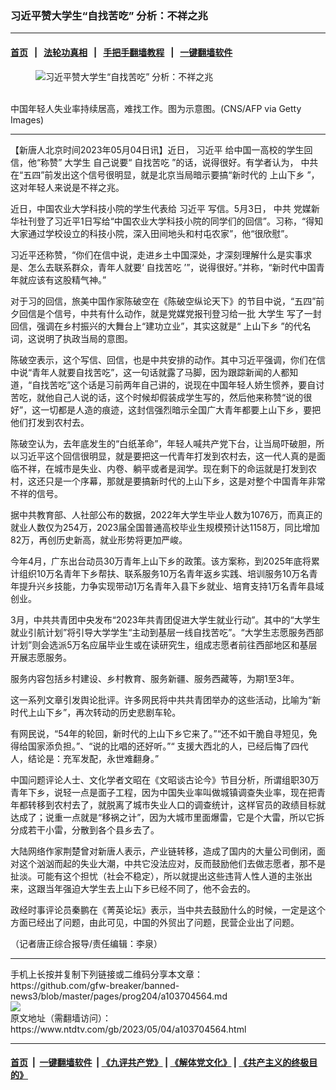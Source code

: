 ### 习近平赞大学生“自找苦吃” 分析：不祥之兆
------------------------

#### [首页](https://github.com/gfw-breaker/banned-news3/blob/master/README.md) &nbsp;&nbsp;|&nbsp;&nbsp; [法轮功真相](https://github.com/begood0513/basic/blob/master/README.md)  &nbsp;&nbsp;|&nbsp;&nbsp; [手把手翻墙教程](https://github.com/gfw-breaker/guides/wiki)  &nbsp;&nbsp;|&nbsp;&nbsp; [一键翻墙软件](https://github.com/gfw-breaker/nogfw/blob/master/README.md)  



<div><div class="featured_image">
 <figure>
  <img alt="习近平赞大学生“自找苦吃” 分析：不祥之兆" src="https://i.ntdtv.com/assets/uploads/2023/05/id103704568-GettyImages-1242377204-800x450.jpg"/>
 </figure><br/>
 <span class="caption">
  中国年轻人失业率持续居高，难找工作。图为示意图。(CNS/AFP via Getty Images)
 </span>
</div>
</div><hr/>


<div><div class="post_content" itemprop="articleBody">
 <p>
  【新唐人北京时间2023年05月04日讯】近日，
  <ok href="https://www.ntdtv.com/gb/习近平.htm">
   习近平
  </ok>
  给中国一高校的学生回信，他“称赞”
  <ok href="https://www.ntdtv.com/gb/大学生.htm">
   大学生
  </ok>
  自己说要“
  <ok href="https://www.ntdtv.com/gb/自找苦吃.htm">
   自找苦吃
  </ok>
  ”的话，说得很好。有学者认为，
  <ok href="https://www.ntdtv.com/gb/中共.htm">
   中共
  </ok>
  在“五四”前发出这个信号很明显，就是北京当局暗示要搞“新时代的
  <ok href="https://www.ntdtv.com/gb/上山下乡.htm">
   上山下乡
  </ok>
  ”，这对年轻人来说是不祥之兆。
 </p>
 <p>
  近日，中国农业大学科技小院的学生代表给
  <ok href="https://www.ntdtv.com/gb/习近平.htm">
   习近平
  </ok>
  写信。5月3日，
  <ok href="https://www.ntdtv.com/gb/中共.htm">
   中共
  </ok>
  党媒新华社刊登了习近平1日写给“中国农业大学科技小院的同学们的回信”。习称，“得知大家通过学校设立的科技小院，深入田间地头和村屯农家”，他“很欣慰”。
 </p>
 <p>
  习近平还称赞，“你们在信中说，走进乡土中国深处，才深刻理解什么是实事求是、怎么去联系群众，青年人就要‘
  <ok href="https://www.ntdtv.com/gb/自找苦吃.htm">
   自找苦吃
  </ok>
  ’”，说得很好。”并称，“新时代中国青年就应该有这股精气神。”
 </p>
 <p>
  对于习的回信，旅美中国作家陈破空在《陈破空纵论天下》的节目中说，“五四”前夕回信是个信号，中共有什么动作，就是党媒党报刊登习给一批
  <ok href="https://www.ntdtv.com/gb/大学生.htm">
   大学生
  </ok>
  写了一封回信，强调在乡村振兴的大舞台上“建功立业”，其实这就是“
  <ok href="https://www.ntdtv.com/gb/上山下乡.htm">
   上山下乡
  </ok>
  ”的代名词，这说明了执政当局的意图。
 </p>
 <p>
  陈破空表示，这个写信、回信，也是中共安排的动作。其中习近平强调，你们在信中说“青年人就要自找苦吃”，这一句话就露了马脚，因为跟踪新闻的人都知道，“自找苦吃”这个话是习前两年自己讲的，说现在中国年轻人娇生惯养，要自讨苦吃，就他自己人说的话，这个时候却假装成学生写的，然后他来称赞“说的很好”，这一切都是人造的痕迹，这封信强烈暗示全国广大青年都要上山下乡，要把他们打发到农村去。
 </p>
 <p>
  陈破空认为，去年底发生的“白纸革命”，年轻人喊共产党下台，让当局吓破胆，所以习近平这个回信很明显，就是要把这一代青年打发到农村去，这一代人真的是面临不祥，在城市是失业、内卷、躺平或者是润学。现在剩下的命运就是打发到农村，这还只是一个序幕，那就是要搞新时代的上山下乡，这是对整个中国青年非常不祥的信号。
 </p>
 <p>
  据中共教育部、人社部公布的数据，2022年大学生毕业人数为1076万，而真正的就业人数仅为254万，2023届全国普通高校毕业生规模预计达1158万，同比增加82万，再创历史新高，就业形势将更加严峻。
 </p>
 <p>
  今年4月，广东出台动员30万青年上山下乡的政策。该方案称，到2025年底将累计组织10万名青年下乡帮扶、联系服务10万名青年返乡实践、培训服务10万名青年提升兴乡技能，力争实现带动1万名青年入县下乡就业、培育支持1万名青年县域创业。
 </p>
 <p>
  3月，中共共青团中央发布“2023年共青团促进大学生就业行动”。其中的“大学生就业引航计划”将引导大学学生“主动到基层一线自找苦吃”。“大学生志愿服务西部计划”则会选派5万名应届毕业生或在读研究生，组成志愿者前往西部地区和基层开展志愿服务。
 </p>
 <p>
  服务内容包括乡村建设、乡村教育、服务新疆、服务西藏等，为期1至3年。
 </p>
 <p>
  这一系列文章引发舆论批评。许多网民将中共共青团举办的这些活动，比喻为“新时代上山下乡”，再次转动的历史悲剧车轮。
 </p>
 <p>
  有网民说，“54年的轮回，新时代的上山下乡它来了。”“还不如干脆自寻短见，免得给国家添负担。”、“说的比唱的还好听。”“ 支援大西北的人，已经后悔了四代人，结论是：充军发配，永世难翻身。”
 </p>
 <p>
  中国问题评论人士、文化学者文昭在《文昭谈古论今》节目分析，所谓组职30万青年下乡，说轻一点是面子工程，因为中国失业率叫做城镇调查失业率，现在把青年都转移到农村去了，就脱离了城市失业人口的调查统计，这样官员的政绩目标就达成了；说重一点就是“移祸之计”，因为大城市里面爆雷，它是个大雷，所以它拆分成若干小雷，分散到各个县乡去了。
 </p>
 <p>
  大陆网络作家荆楚曾对新唐人表示，产业链转移，造成了国内的大量公司倒闭，面对这个汹汹而起的失业大潮，中共它没法应对，反而鼓励他们去做志愿者，那不是扯淡。可能有这个担忧（社会不稳定），所以就提出这些违背人性人道的主张出来，这跟当年强迫大学生去上山下乡已经不同了，他不会去的。
 </p>
 <p>
  政经时事评论员秦鹏在《菁英论坛》表示，当中共去鼓励什么的时候，一定是这个方面已经出了问题，由此可见，中国的外贸出了问题，民营企业出了问题。
 </p>
 <p>
  （记者唐正综合报导/责任编辑：李泉）
 </p>
 <div class="single_ad">
 </div>
</div>
</div>
<hr/>
手机上长按并复制下列链接或二维码分享本文章：<br/>
https://github.com/gfw-breaker/banned-news3/blob/master/pages/prog204/a103704564.md <br/>
<a href='https://github.com/gfw-breaker/banned-news3/blob/master/pages/prog204/a103704564.md'><img src='https://github.com/gfw-breaker/banned-news3/blob/master/pages/prog204/a103704564.md.png'/></a> <br/>
原文地址（需翻墙访问）：https://www.ntdtv.com/gb/2023/05/04/a103704564.html


------------------------
#### [首页](https://github.com/gfw-breaker/banned-news3/blob/master/README.md) &nbsp;|&nbsp; [一键翻墙软件](https://github.com/gfw-breaker/nogfw/blob/master/README.md) &nbsp;| [《九评共产党》](https://github.com/gfw-breaker/9ping.md/blob/master/README.md#九评之一评共产党是什么) | [《解体党文化》](https://github.com/gfw-breaker/jtdwh.md/blob/master/README.md) | [《共产主义的终极目的》](https://github.com/gfw-breaker/gczydzjmd.md/blob/master/README.md)


<img src='http://gfw-breaker.win/banned-news3/pages/prog204/a103704564.md' width='0px' height='0px'/>